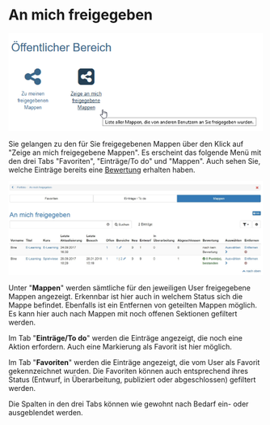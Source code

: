 # An mich freigegeben

![an_mich_freigegeben.png](assets/portfolio_an_mich_freigegeben1.png)

Sie gelangen zu den für Sie freigegebenen Mappen über den Klick auf "Zeige an mich freigegebene Mappen". Es erscheint das folgende Menü mit den drei Tabs "Favoriten", "Einträge/To do" und "Mappen". Auch sehen Sie, welche Einträge bereits eine [Bewertung](../portfolio/Process_of_an_assessment_portfolio.de.md) erhalten haben.  

![freigegeben.png](assets/Portfolio_freigegeben1.jpg)

Unter "**Mappen**" werden sämtliche für den jeweiligen User freigegebene Mappen angezeigt. Erkennbar ist hier auch in welchem Status sich die Mappe befindet. Ebenfalls ist ein Entfernen von geteilten Mappen möglich. Es kann hier auch nach Mappen mit noch offenen Sektionen gefiltert werden.

Im Tab "**Einträge/To do**" werden die Einträge angezeigt, die noch eine Aktion erfordern. Auch eine Markierung als Favorit ist hier möglich.

Im Tab "**Favoriten**" werden die Einträge angezeigt, die vom User als Favorit gekennzeichnet wurden. Die Favoriten können auch entsprechend ihres Status (Entwurf, in Überarbeitung, publiziert oder abgeschlossen) gefiltert werden.

Die Spalten in den drei Tabs können wie gewohnt nach Bedarf ein- oder ausgeblendet werden.

